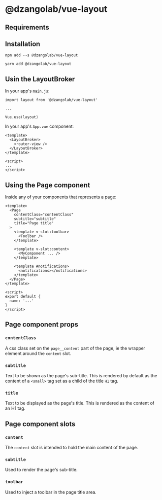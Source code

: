 @dzangolab/vue-layout
=====================

Requirements
------------


Installation
------------

```
npm add --s @dzangolab/vue-layout
```

```
yarn add @dzangolab/vue-layout
```


Usin the LayoutBroker
--------------

In your app's `main.js`:

```
import layout from '@dzangolab/vue-layout'

...

Vue.use(layout)
```

In your app's `App.vue` component:

```
<template>
  <LayoutBroker>
    <router-view />
  </LayoutBroker>
</template>

<script>
...
</script>
```

Using the Page component
--------------------

Inside any of your components that represents a page:

```
<template>
  <Page
    contentClass="contentClass"
    subtitle="subtitle"
    title="Page title"
  >
    <template v-slot:toolbar>
      <Toolbar />
    </template>

    <template v-slot:content>
      <MyComponent ... />
    </template>

    <template #notifications>
      <notifications></notifications>
    </template>
  </Page>
</template>

<script>
export default {
  name: '...'
}
</script>
```

## Page component props

### `contentClass`

A css class set on the `page__content` part of the page, ie the wrapper element around the `content` slot.

### `subtitle`

Text to be shown as the page's sub-title. This is rendered by default as the content of a `<small>` tag set as a child of the title `H1` tag.

### `title`

Text to be displayed as the page's title. This is rendered as the content of an H1 tag.

## Page component slots

### `content`

The `content` slot is intended to hold the main content of the page.

### `subtitle`

Used to render the page's sub-title.

### `toolbar`

Used to inject a toolbar in the page title area.
